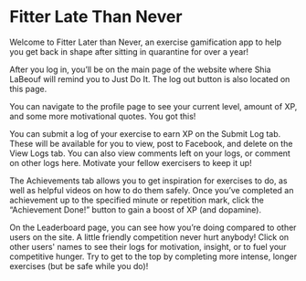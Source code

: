 # Fitter Late Than Never

Welcome to Fitter Later than Never, an exercise gamification app to help you get back in shape after sitting in quarantine for over a year!

After you log in, you’ll be on the main page of the website where Shia LaBeouf will remind you to Just Do It. The log out button is also located on this page. 

You can navigate to the profile page to see your current level, amount of XP, and some more motivational quotes. You got this!

You can submit a log of your exercise to earn XP on the Submit Log tab. These will be available for you to view, post to Facebook, and delete on the View Logs tab. You can also view comments left on your logs, or comment on other logs here. Motivate your fellow exercisers to keep it up! 

The Achievements tab allows you to get inspiration for exercises to do, as well as helpful videos on how to do them safely. Once you’ve completed an achievement up to the specified minute or repetition mark, click the “Achievement Done!” button to gain a boost of XP (and dopamine).

On the Leaderboard page, you can see how you’re doing compared to other users on the site. 
A little friendly competition never hurt anybody! Click on other users' names to see their logs for motivation, insight, or to fuel your competitive hunger. Try to get to the top by completing more intense, longer exercises (but be safe while you do)!
